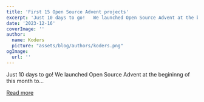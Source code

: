 ```yaml
---
title: 'First 15 Open Source Advent projects'
excerpt: 'Just 10 days to go!   We launched Open Source Advent at the begininng of this month to...'
date: '2023-12-16'
coverImage: ''
author:
  name: Koders
  picture: "assets/blog/authors/koders.png"
ogImage:
  url: ''
---
```


Just 10 days to go!   We launched Open Source Advent at the begininng of this month to...

[Read more](https://dev.to/chrischurilo/first-15-open-source-advent-projects-7d)
